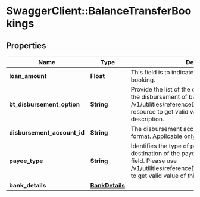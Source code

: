 # SwaggerClient::BalanceTransferBookings

## Properties
Name | Type | Description | Notes
------------ | ------------- | ------------- | -------------
**loan_amount** | **Float** | This field is to indicate the loan amount for booking. | 
**bt_disbursement_option** | **String** | Provide the list of the options available to receive the disbursement of balance transfer. Please use /v1/utilities/referenceData/{btDisbursementOption} resource to get valid value of this field with description. | 
**disbursement_account_id** | **String** | The disbursement account identifier in encrypted format. Applicable only for HK. | [optional] 
**payee_type** | **String** | Identifies the type of payee based on the destination of the payee.This is a reference data field. Please use /v1/utilities/referenceData/{payeeType} resource to get valid value of this field with description.  | [optional] 
**bank_details** | [**BankDetails**](BankDetails.md) |  | [optional] 

